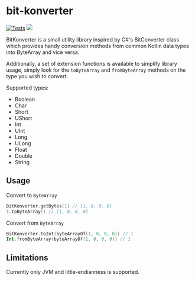 # bit-konverter

[![Tests](https://github.com/przemo199/bit-konverter/actions/workflows/tests.yaml/badge.svg)](https://github.com/przemo199/bit-konverter/actions/workflows/tests.yaml)
[![](https://jitpack.io/v/przemo199/bit-konverter.svg)](https://jitpack.io/#przemo199/bit-konverter)


BitKonverter is a small utility library inspired by C#'s BitConverter class which provides handy conversion methods from common Kotlin data types into ByteArray and vice versa.

Additionally, a set of extension functions is available to simplify library usage, simply look for the ```toByteArray``` and ```fromByteArray``` methods on the type you wish to convert.

Supported types:
 - Boolean
 - Char
 - Short
 - UShort
 - Int
 - UInt
 - Long
 - ULong
 - Float
 - Double
 - String

## Usage

Convert to ```ByteArray```
```kotlin
BitKonverter.getBytes(1) // [1, 0, 0, 0]
1.toByteArray() // [1, 0, 0, 0]
```

Convert from ```ByteArray```

```kotlin
BitKonverter.toInt(byteArrayOf(1, 0, 0, 0)) // 1
Int.fromByteArray(byteArrayOf(1, 0, 0, 0)) // 1
```

## Limitations

Currently only JVM and little-endianness is supported.
